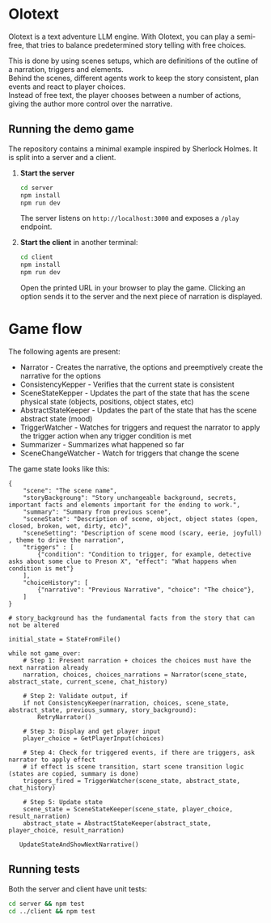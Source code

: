 # Olotext

Olotext is a text adventure LLM engine.
With Olotext, you can play a semi-free, that tries to balance predetermined story telling with free choices.  

This is done by using scenes setups, which are definitions of the outline of a narration, triggers and elements.  
Behind the scenes, different agents work to keep the story consistent, plan events and react to player choices.  
Instead of free text, the player chooses between a number of actions, giving the author more control over the narrative.

## Running the demo game

The repository contains a minimal example inspired by Sherlock Holmes. It is split into a server and a client.

1. **Start the server**

   ```bash
   cd server
   npm install
   npm run dev
   ```

   The server listens on `http://localhost:3000` and exposes a `/play` endpoint.

2. **Start the client** in another terminal:

   ```bash
   cd client
   npm install
   npm run dev
   ```

   Open the printed URL in your browser to play the game. Clicking an option sends it to the server and the next piece of narration is displayed.

# Game flow

The following agents are present:
- Narrator - Creates the narrative, the options and preemptively create the narrative for the options
- ConsistencyKepper - Verifies that the current state is consistent
- SceneStateKepper - Updates the part of the state that has the scene physical state (objects, positions, object states, etc) 
- AbstractStateKeeper - Updates the part of the state that has the scene abstract state (mood)
- TriggerWatcher - Watches for triggers and request the narrator to apply the trigger action when any trigger condition is met
- Summarizer - Summarizes what happened so far  
- SceneChangeWatcher - Watch for triggers that change the scene  

The game state looks like this:

```
{
    "scene": "The scene name",
    "storyBackgroung": "Story unchangeable background, secrets, important facts and elements important for the ending to work.",
    "summary": "Summary from previous scene",
    "sceneState": "Description of scene, object, object states (open, closed, broken, wet, dirty, etc)",
    "sceneSetting": "Description of scene mood (scary, eerie, joyfull) , theme to drive the narration",
    "triggers" : [
        {"condition": "Condition to trigger, for example, detective asks about some clue to Preson X", "effect": "What happens when condition is met"}
    ],
    "choiceHistory": [
        {"narrative": "Previous Narrative", "choice": "The choice"}, 
    ]
}
```


```
# story_background has the fundamental facts from the story that can not be altered 

initial_state = StateFromFile()

while not game_over:
    # Step 1: Present narration + choices the choices must have the next narration already
    narration, choices, choices_narrations = Narrator(scene_state, abstract_state, current_scene, chat_history)

    # Step 2: Validate output, if 
    if not ConsistencyKeeper(narration, choices, scene_state, abstract_state, previous_summary, story_background):
        RetryNarrator()
        
    # Step 3: Display and get player input
    player_choice = GetPlayerInput(choices)
   
    # Step 4: Check for triggered events, if there are triggers, ask narrator to apply effect
    # if effect is scene transition, start scene transition logic (states are copied, summary is done)
    triggers_fired = TriggerWatcher(scene_state, abstract_state, chat_history)
 
    # Step 5: Update state
    scene_state = SceneStateKeeper(scene_state, player_choice, result_narration)
    abstract_state = AbstractStateKeeper(abstract_state, player_choice, result_narration)

   UpdateStateAndShowNextNarrative()
```

## Running tests

Both the server and client have unit tests:

```bash
cd server && npm test
cd ../client && npm test
```

